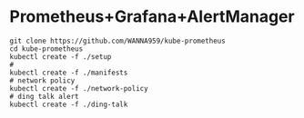 # Prometheus+Grafana+AlertManager

```azure
git clone https://github.com/WANNA959/kube-prometheus
cd kube-prometheus
kubectl create -f ./setup
# 
kubectl create -f ./manifests
# network policy
kubectl create -f ./network-policy
# ding talk alert
kubectl create -f ./ding-talk
```